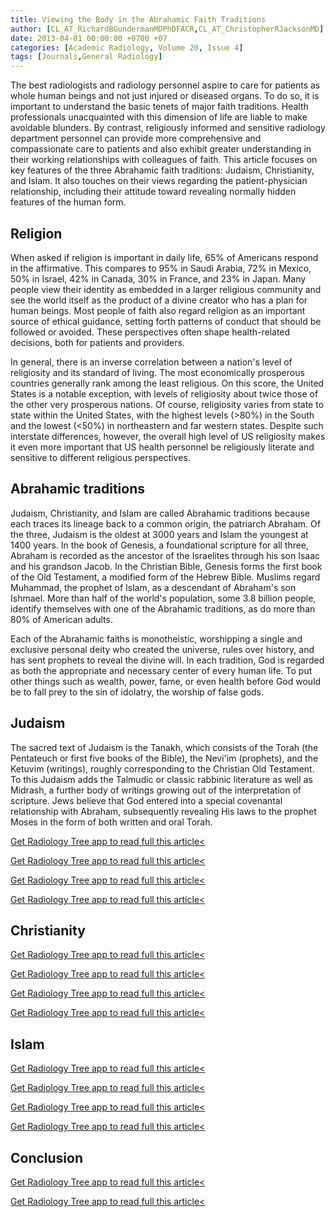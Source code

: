 ```yaml
---
title: Viewing the Body in the Abrahamic Faith Traditions
author: [CL_AT_RichardBGundermanMDPhDFACR,CL_AT_ChristopherRJacksonMD]
date: 2013-04-01 00:00:00 +0700 +07
categories: [Academic Radiology, Volume 20, Issue 4]
tags: [Journals,General Radiology]
---
```

The best radiologists and radiology personnel aspire to care for patients as whole human beings and not just injured or diseased organs. To do so, it is important to understand the basic tenets of major faith traditions. Health professionals unacquainted with this dimension of life are liable to make avoidable blunders. By contrast, religiously informed and sensitive radiology department personnel can provide more comprehensive and compassionate care to patients and also exhibit greater understanding in their working relationships with colleagues of faith. This article focuses on key features of the three Abrahamic faith traditions: Judaism, Christianity, and Islam. It also touches on their views regarding the patient-physician relationship, including their attitude toward revealing normally hidden features of the human form.

## Religion

When asked if religion is important in daily life, 65% of Americans respond in the affirmative. This compares to 95% in Saudi Arabia, 72% in Mexico, 50% in Israel, 42% in Canada, 30% in France, and 23% in Japan. Many people view their identity as embedded in a larger religious community and see the world itself as the product of a divine creator who has a plan for human beings. Most people of faith also regard religion as an important source of ethical guidance, setting forth patterns of conduct that should be followed or avoided. These perspectives often shape health-related decisions, both for patients and providers.

In general, there is an inverse correlation between a nation's level of religiosity and its standard of living. The most economically prosperous countries generally rank among the least religious. On this score, the United States is a notable exception, with levels of religiosity about twice those of the other very prosperous nations. Of course, religiosity varies from state to state within the United States, with the highest levels (>80%) in the South and the lowest (<50%) in northeastern and far western states. Despite such interstate differences, however, the overall high level of US religiosity makes it even more important that US health personnel be religiously literate and sensitive to different religious perspectives.

## Abrahamic traditions

Judaism, Christianity, and Islam are called Abrahamic traditions because each traces its lineage back to a common origin, the patriarch Abraham. Of the three, Judaism is the oldest at 3000 years and Islam the youngest at 1400 years. In the book of Genesis, a foundational scripture for all three, Abraham is recorded as the ancestor of the Israelites through his son Isaac and his grandson Jacob. In the Christian Bible, Genesis forms the first book of the Old Testament, a modified form of the Hebrew Bible. Muslims regard Muhammad, the prophet of Islam, as a descendant of Abraham's son Ishmael. More than half of the world's population, some 3.8 billion people, identify themselves with one of the Abrahamic traditions, as do more than 80% of American adults.

Each of the Abrahamic faiths is monotheistic, worshipping a single and exclusive personal deity who created the universe, rules over history, and has sent prophets to reveal the divine will. In each tradition, God is regarded as both the appropriate and necessary center of every human life. To put other things such as wealth, power, fame, or even health before God would be to fall prey to the sin of idolatry, the worship of false gods.

## Judaism

The sacred text of Judaism is the Tanakh, which consists of the Torah (the Pentateuch or first five books of the Bible), the Nevi'im (prophets), and the Ketuvim (writings), roughly corresponding to the Christian Old Testament. To this Judaism adds the Talmudic or classic rabbinic literature as well as Midrash, a further body of writings growing out of the interpretation of scripture. Jews believe that God entered into a special covenantal relationship with Abraham, subsequently revealing His laws to the prophet Moses in the form of both written and oral Torah.

[Get Radiology Tree app to read full this article<](https://clinicalpub.com/app)

[Get Radiology Tree app to read full this article<](https://clinicalpub.com/app)

[Get Radiology Tree app to read full this article<](https://clinicalpub.com/app)

[Get Radiology Tree app to read full this article<](https://clinicalpub.com/app)

## Christianity

[Get Radiology Tree app to read full this article<](https://clinicalpub.com/app)

[Get Radiology Tree app to read full this article<](https://clinicalpub.com/app)

[Get Radiology Tree app to read full this article<](https://clinicalpub.com/app)

[Get Radiology Tree app to read full this article<](https://clinicalpub.com/app)

## Islam

[Get Radiology Tree app to read full this article<](https://clinicalpub.com/app)

[Get Radiology Tree app to read full this article<](https://clinicalpub.com/app)

[Get Radiology Tree app to read full this article<](https://clinicalpub.com/app)

[Get Radiology Tree app to read full this article<](https://clinicalpub.com/app)

## Conclusion

[Get Radiology Tree app to read full this article<](https://clinicalpub.com/app)

[Get Radiology Tree app to read full this article<](https://clinicalpub.com/app)